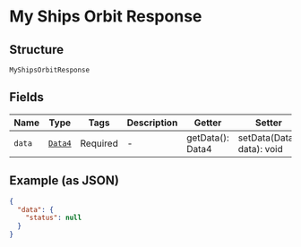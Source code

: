 
# My Ships Orbit Response

## Structure

`MyShipsOrbitResponse`

## Fields

| Name | Type | Tags | Description | Getter | Setter |
|  --- | --- | --- | --- | --- | --- |
| `data` | [`Data4`](../../doc/models/data-4.md) | Required | - | getData(): Data4 | setData(Data4 data): void |

## Example (as JSON)

```json
{
  "data": {
    "status": null
  }
}
```

